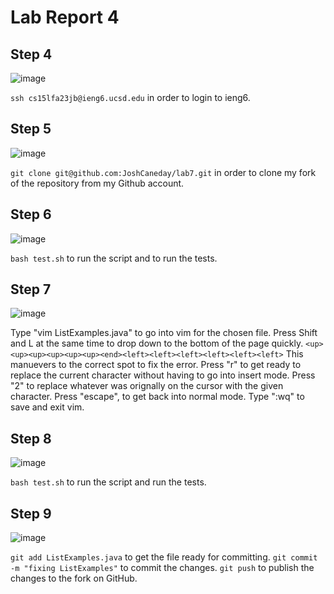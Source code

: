 # Lab Report 4


## Step 4
![image](https://github.com/JoshCaneday/cse15l-lab-reports/assets/146874169/0d657170-4633-4df5-97c4-49b219378f47)

`ssh cs15lfa23jb@ieng6.ucsd.edu` in order to login to ieng6.

## Step 5
![image](https://github.com/JoshCaneday/cse15l-lab-reports/assets/146874169/a614c75b-f3f3-41bb-975d-984c24a1b0a3)

`git clone git@github.com:JoshCaneday/lab7.git` in order to clone my fork of the repository from my Github account. 

## Step 6
![image](https://github.com/JoshCaneday/cse15l-lab-reports/assets/146874169/b4e9d7eb-8395-4233-a2d7-a84266eefdac)

`bash test.sh` to run the script and to run the tests.

## Step 7
![image](https://github.com/JoshCaneday/cse15l-lab-reports/assets/146874169/5e7c71a2-8f54-447c-a89f-bb8f1f73581a)

Type "vim ListExamples.java" to go into vim for the chosen file.
Press Shift and L at the same time to drop down to the bottom of the page quickly.
``` <up><up><up><up><up><up><end><left><left><left><left><left><left> ``` This manuevers to the correct spot to fix the error.
Press "r" to get ready to replace the current character without having to go into insert mode.
Press "2" to replace whatever was orignally on the cursor with the given character.
Press "escape", to get back into normal mode.
Type ":wq" to save and exit vim.

## Step 8
![image](https://github.com/JoshCaneday/cse15l-lab-reports/assets/146874169/16b3c3f3-2af9-44e4-b5d4-0d04ff61d5e0)

`bash test.sh` to run the script and run the tests.

## Step 9
![image](https://github.com/JoshCaneday/cse15l-lab-reports/assets/146874169/ed1c3e02-b5aa-4c56-9345-088ff3d2b520)


`git add ListExamples.java` to get the file ready for committing.
`git commit -m "fixing ListExamples"` to commit the changes.
`git push` to publish the changes to the fork on GitHub.

